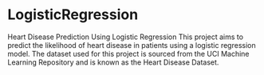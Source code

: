 # LogisticRegression
Heart Disease Prediction Using Logistic Regression This project aims to predict the likelihood of heart disease in patients using a logistic regression model. The dataset used for this project is sourced from the UCI Machine Learning Repository and is known as the Heart Disease Dataset.
